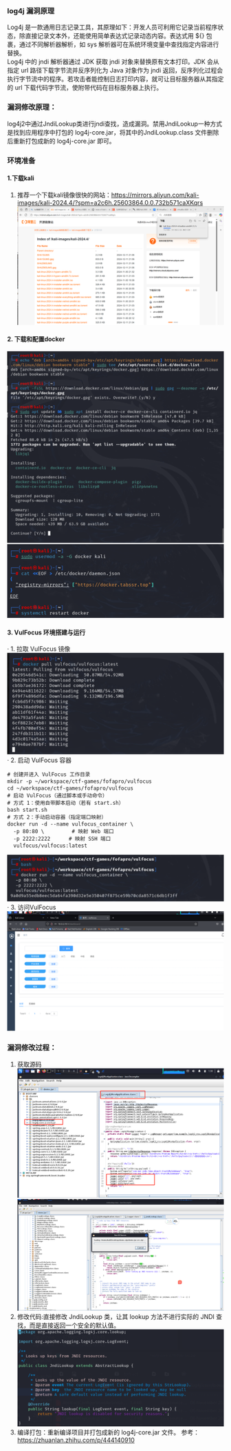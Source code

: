 ### log4j 漏洞原理
Log4j 是一款通用日志记录工具，其原理如下：开发人员可利用它记录当前程序状态，除直接记录文本外，还能使用简单表达式记录动态内容。表达式用 ${} 包裹，通过不同解析器解析，如 sys 解析器可在系统环境变量中查找指定内容进行替换。  
Log4j 中的 jndi 解析器通过 JDK 获取 jndi 对象来替换原有文本打印。JDK 会从指定 url 路径下载字节流并反序列化为 Java 对象作为 jndi 返回，反序列化过程会执行字节流中的程序。若攻击者能控制日志打印内容，就可让目标服务器从其指定的 url 下载代码字节流，使附带代码在目标服务器上执行。

### 漏洞修改原理：
log4j2中通过JndiLookup类进行jndi查找，造成漏洞。禁用JndiLookup一种方式是找到应用程序中打包的 log4j-core.jar，将其中的JndiLookup.class 文件删除后重新打包成新的 log4j-core.jar 即可。
### 环境准备
#### 1.下载kali
1. 推荐一个下载kali镜像很快的网站：https://mirrors.aliyun.com/kali-images/kali-2024.4/?spm=a2c6h.25603864.0.0.732b571caXKqrs
![](0.png)
#### 2. 下载和配置docker
![](2.png)
![](3.png)
#### 3. VulFocus 环境搭建与运行
· 1. 拉取 VulFocus 镜像
![](4.png)
· 2. 启动 VulFocus 容器
```
# 创建并进入 VulFocus 工作目录
mkdir -p ~/workspace/ctf-games/fofapro/vulfocus
cd ~/workspace/ctf-games/fofapro/vulfocus
# 启动 VulFocus（通过脚本或手动命令）
# 方式 1：使用自带脚本启动（若有 start.sh）
bash start.sh
# 方式 2：手动启动容器（指定端口映射）
docker run -d --name vulfocus_container \
  -p 80:80 \         # 映射 Web 端口
  -p 2222:2222      # 映射 SSH 端口
  vulfocus/vulfocus:latest
```
![](5.png)
· 3. 访问VulFocus
![](6.png)
### 漏洞修改过程：
1. 获取源码
![](7.png)
![](8.png)
2. 修改代码:直接修改 JndiLookup 类，让其 lookup 方法不进行实际的 JNDI 查找，而是直接返回一个安全的默认值。
![](9.png)
3. 编译打包：重新编译项目并打包成新的 log4j-core.jar 文件。
参考：https://zhuanlan.zhihu.com/p/444140910
